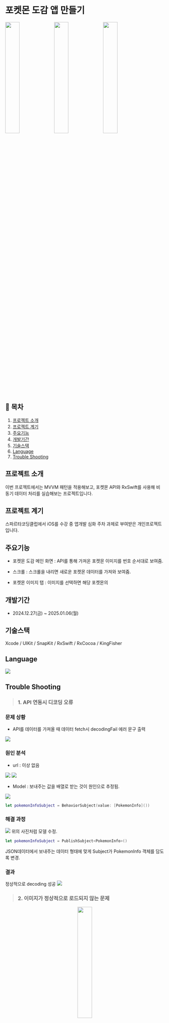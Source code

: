 # 포켓몬 도감 앱 만들기

<img src="https://github.com/user-attachments/assets/0cfe8c28-fd09-418d-94c4-802bc46104f8" width="30%">

<img src="https://github.com/user-attachments/assets/b7248408-de43-483c-a3a4-4819abccd4a5" width="30%">

<img src="https://github.com/user-attachments/assets/e821f9ab-6b2c-4bcc-aa87-0527b1d86aa6" width="30%">


## 📖 목차
1. [프로젝트 소개](#프로젝트-소개)
2. [프로젝트 계기](#프로젝트-계기)
4. [주요기능](#주요기능)
5. [개발기간](#개발기간)
6. [기술스택](#기술스택)
7. [Language](#Language)
8. [Trouble Shooting](#trouble-shooting)
    
## 프로젝트 소개
이번 프로젝트에서는 MVVM 패턴을 적용해보고, 포켓몬 API와 RxSwift를 사용해 비동기 데이터 처리를 실습해보는 프로젝트입니다.

## 프로젝트 계기
스파르타코딩클럽에서 iOS를 수강 중 앱개발 심화 주차 과제로 부여받은 개인프로젝트입니다.


## 주요기능

- 포켓몬 도감 메인 화면 : API를 통해 가져온 포켓몬 이미지를 번호 순서대로 보여줌.

- 스크롤 : 스크롤을 내리면 새로운 포켓몬 데이터를 가져와 보여줌.

- 포켓몬 이미지 탭 : 이미지를 선택하면 해당 포켓몬의 

## 개발기간
- 2024.12.27(금) ~ 2025.01.06(월)

## 기술스택
Xcode / UIKit / SnapKit / RxSwift / RxCocoa / KingFisher


## Language 
<img src="https://img.shields.io/badge/Swift-F05138?style=flat-square&logo=Swift&logoColor=white"/>

## Trouble Shooting

> ### 1. API 연동시 디코딩 오류

### 문제 상황
- API를 데이터를 가져올 때 데이터 fetch시 decodingFail 에러 문구 출력

<img src="https://velog.velcdn.com/images/ekdlrkzm/post/e7e64f91-c2c3-468c-978b-1aa3ddb57da7/image.png">

### 원인 분석
- url : 이상 없음
<img src="https://velog.velcdn.com/images/ekdlrkzm/post/3c49b742-566d-43bb-b56c-f44b59024f75/image.png">

<img src="https://velog.velcdn.com/images/ekdlrkzm/post/8f8aa5af-1ab0-46ac-a179-35b9447d7e70/image.png">

  
- Model : 보내주는 값을 배열로 받는 것이 원인으로 추정됨.
<img src="https://velog.velcdn.com/images/ekdlrkzm/post/fd9b54f4-59ad-4896-90eb-3e9c1354ed97/image.png">

```swift
let pokemonInfoSubject = BehaviorSubject(value: [PokemonInfo]())
```

### 해결 과정

<img src="https://velog.velcdn.com/images/ekdlrkzm/post/859df971-6768-4088-b525-8aef1dbd20da/image.png">
위의 사진처럼 모델 수정.

```swift
let pokemonInfoSubject = PublishSubject<PokemonInfo>()
```
JSON데이터에서 보내주는 데이터 형태에 맞게 Subject가 PokemonInfo 객체를 담도록 변경.

### 결과
정상적으로 decoding 성공
<img src="https://velog.velcdn.com/images/ekdlrkzm/post/60daf846-7f3e-4e72-950a-d9914b52e728/image.png">

> ### 2. 이미지가 정상적으로 로드되지 않는 문제

<center><img src="https://velog.velcdn.com/images/ekdlrkzm/post/4c23f4c9-464d-4661-b2b2-102ddea92af5/image.png" width="30%"></center>
<center>동일한 이미지가 중복된다</center>

### 문제 상황
- 이미지가 비정상적으로 로드
- 셀을 클릭하면 이미지와 다른 포켓몬의 정보 출력

### 원인 분석

- 이미지를 불러오는 로직 문제
  - 포켓몬 API에서 받을 수 있는 값을 보면 name과 url외에 id값이 없었다. 그래서 처음에는 셀의 indexPath.row의 값을 포켓몬 데이터를 받아오는 id값으로 사용했다.

```swift
{
  "count": 1302,
  "next": "https://pokeapi.co/api/v2/pokemon?offset=20&limit=20",
  "previous": null,
  "results": [
    {
      "name": "bulbasaur",
      "url": "https://pokeapi.co/api/v2/pokemon/1/"
    },
    {
      "name": "ivysaur",
      "url": "https://pokeapi.co/api/v2/pokemon/2/"
    },
    {
      "name": "venusaur",
      "url": "https://pokeapi.co/api/v2/pokemon/3/"
    },
    {
      "name": "charmander",
      "url": "https://pokeapi.co/api/v2/pokemon/4/"
...이하 생략
```
<center>포켓몬 url</center>


```swift
extension MainViewController: UICollectionViewDataSource {
    func collectionView(_ collectionView: UICollectionView, cellForItemAt indexPath: IndexPath) -> UICollectionViewCell {
        guard let cell = collectionView.dequeueReusableCell(withReuseIdentifier: MainCollectionViewCell.id, for: indexPath) as? MainCollectionViewCell else {
            return UICollectionViewCell()
        }
        cell.configure(indexPath.row + 1)
        return cell
    }
    
    func collectionView(_ collectionView: UICollectionView, numberOfItemsInSection section: Int) -> Int {
        return pokemon.count
    }
}
```
<center>포켓몬 id값을 indexPath.row + 1로 사용</center>

```swift
    func configure(indexPath: Int) {
        //셀 indexPath로 포켓몬 id 식별. indexPath는 0부터 시작되기 때문에 +1
        let urlString = "https://raw.githubusercontent.com/PokeAPI/sprites/master/sprites/pokemon/other/official-artwork/\(indexPath + 1).png"

        guard let url = URL(string: urlString) else { return }
        
        //백그라운드에서 데이터 변환 작업
        DispatchQueue.global().async { [weak self] in
            if let data = try? Data(contentsOf: url) {
                if let image = UIImage(data: data) {
                    
                    //UI는 메인 쓰레드에서 작업
                    DispatchQueue.main.sync {
                        self?.imageView.image = image
                    }
                }
            }
        }
    }
```
<center>indexPath로 포켓몬 id값을 대신해서 사용</center>

### 해결 과정

제대로 된 id값을 API를 통해 가져오고 `[Pokemon]` 배열에 생성을 해줘야 정상적으로 셀을 구성하고 이미지를 fetch 할 수 있을 것이라는 판단이 들었다.

```swift
import Foundation

struct PokemonResponse: Codable {
    let results: [Pokemon]
}

/* 수정 전
struct Pokemon: Codable {
    let name: String?
    let url: String?
}
*/

// 수정 후
struct Pokemon: Codable {
    let name: String?
    let url: String?
    
    var id: String {
        //url에서 포켓몬 id에 해당하는 부분 추출
        guard let pokemonUrl = url else { return "" }
        let urlSplit = pokemonUrl.split(separator: "/")
        
        return String(urlSplit[5])
    }
}
```
Pokemon 모델에서 url에 포함된 id값을 추출해서 사용하기 위해 연산 프로퍼티를 사용했다.
그리고 [Pokemon] 배열에서 id값을 사용해 셀의 이미지를 fetch하도록 수정했다.

### 결과

id값의 순서에 맞게 포켓몬 이미지가 정상 출력되었다.

<center><img src="https://velog.velcdn.com/images/ekdlrkzm/post/1caa5bf7-dc7d-444b-8e9d-c304b70b1ea6/image.png" width="30%"> </center>

> ### 3. 무한 스크롤 적용시 데이터 순서가 일정하지 않은 문제

### 문제 상황
- 스크롤을 빠르게 내리면 데이터의 순서가 일정하지 않게 저장되는 현상 발생

### 원인 분석
- 스크롤을 했을때 데이터를 fetch하는 함수를 여러번 빠르게 호출하면서 먼저 요청된 데이터가 로드되기 전에 뒤에 요청된 데이터가 먼저 로드되면서 순서가 섞인 것으로 추측

```swift
    func collectionView(_ collectionView: UICollectionView, willDisplay cell: UICollectionViewCell, forItemAt indexPath: IndexPath) {
        
        if indexPath.row > pokemon.count - 5 {
            viewModel.fetchPokemon()
        }
    }
```

### 해결 과정

![](https://velog.velcdn.com/images/ekdlrkzm/post/ee738843-6362-4157-a5ca-a66033686ca0/image.png)

scrollStatus라는 Bool 타입의 프로퍼티를 사용해 스크롤에서의 함수 요청을 제어하기로 했다.

![](https://velog.velcdn.com/images/ekdlrkzm/post/9c43d6eb-802b-4c63-8363-95657e96c130/image.png)

스크롤 됐을때 scrollStatus를 false로 변경해주고 더 이상 fetchPokemon()이 호출 되지 않도록 한다.

![](https://velog.velcdn.com/images/ekdlrkzm/post/1c18a77a-4684-48d8-aa86-77ba74c8d9c3/image.png)

옵저버가 정상적으로 결과를 받아오면 구독 해제가 되기전에 scrollStatus를 true로 변경해 스크롤을 통해 fetchPokemon()을 호출 할 수 있도록 했다.

### 결과

- 더 이상 문제 없이 순서가 일정하게 출력되었다.

